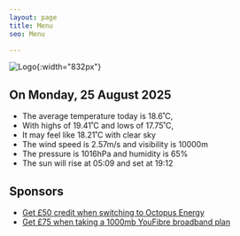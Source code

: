 ```yaml
---
layout: page
title: Menu
seo: Menu

---
```


![Logo](/images/logo.jpg){:width="832px"}

<!-- weather_marker starts -->
## On Monday, 25 August 2025

- The average temperature today is 18.6˚C,
- With highs of 19.41˚C and lows of 17.75˚C,
- It may feel like 18.21˚C with clear sky
- The wind speed is 2.57m/s and visibility is 10000m
- The pressure is 1016hPa and humidity is 65%
- The sun will rise at 05:09 and set at 19:12

<!-- weather_marker ends -->

## Sponsors

- [Get £50 credit when switching to Octopus Energy](https://bit.ly/3oD1nnS)
- [Get £75 when taking a 1000mb YouFibre broadband plan](https://aklam.io/91zWhU?)
